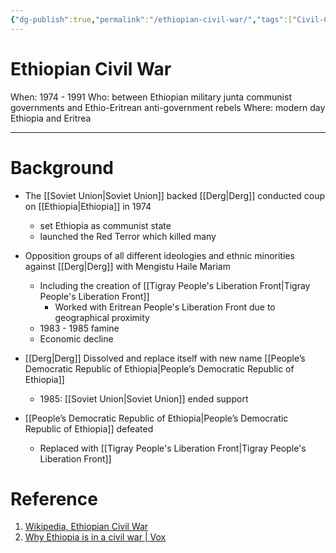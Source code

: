 ```yaml
---
{"dg-publish":true,"permalink":"/ethiopian-civil-war/","tags":["Civil-Conflict"]}
---
```


# Ethiopian Civil War


When: 1974 - 1991 Who: between Ethiopian military junta communist governments and Ethio-Eritrean anti-government rebels Where: modern day Ethiopia and Eritrea

---

# Background

- The [[Soviet Union\|Soviet Union]]  backed [[Derg\|Derg]]  conducted coup on [[Ethiopia\|Ethiopia]]  in 1974
    - set Ethiopia as communist state
    - launched the Red Terror which killed many
- Opposition groups of all different ideologies and ethnic minorities against [[Derg\|Derg]] with Mengistu Haile Mariam
    
    
    - Including the creation of [[Tigray People's Liberation Front\|Tigray People's Liberation Front]]
        - Worked with Eritrean People's Liberation Front due to geographical proximity
    - 1983 - 1985 famine
    - Economic decline
- [[Derg\|Derg]]  Dissolved and replace itself with new name [[People’s Democratic Republic of Ethiopia\|People’s Democratic Republic of Ethiopia]]
    - 1985: [[Soviet Union\|Soviet Union]]  ended support
- [[People’s Democratic Republic of Ethiopia\|People’s Democratic Republic of Ethiopia]]  defeated
    - Replaced with [[Tigray People's Liberation Front\|Tigray People's Liberation Front]]

# Reference

1. [Wikipedia, Ethiopian Civil War](https://en.wikipedia.org/wiki/Ethiopian_Civil_War)
2. [Why Ethiopia is in a civil war | Vox](https://www.youtube.com/watch?v=W1IYd5vJ6og)